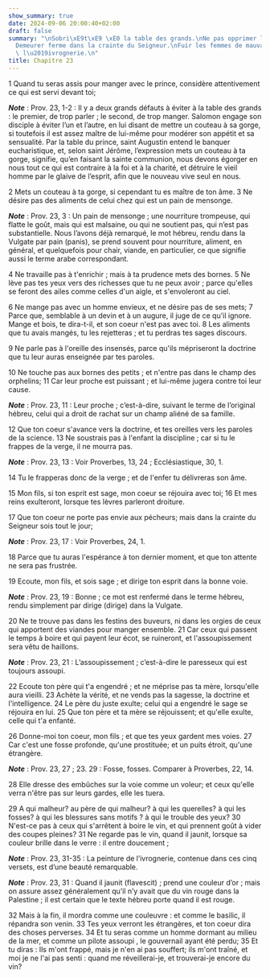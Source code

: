 ```yaml
---
show_summary: true
date: 2024-09-06 20:00:40+02:00
draft: false
summary: "\nSobri\xE9t\xE9 \xE0 la table des grands.\nNe pas opprimer les pupilles.\n\
  Demeurer ferme dans la crainte du Seigneur.\nFuir les femmes de mauvaise vie et\
  \ l\u2019ivrognerie.\n"
title: Chapitre 23
---
```





1 Quand tu seras assis pour manger avec le prince, considère attentivement ce qui est servi devant toi;

***Note*** :  Prov. 23, 1-2 : Il y a deux grands défauts à éviter à la table des grands : le premier, de trop parler ; le second, de trop manger. Salomon engage son disciple à éviter l’un et l’autre, en lui disant de mettre un couteau à sa gorge, si toutefois il est assez maître de lui-même pour modérer son appétit et sa sensualité. Par la table du prince, saint Augustin entend le banquer eucharistique, et, selon saint Jérôme, l’expression mets un couteau à ta gorge, signifie, qu’en faisant la sainte communion, nous devons égorger en nous tout ce qui est contraire à la foi et à la charité, et détruire le vieil homme par le glaive de l’esprit, afin que le nouveau vive seul en nous.

2 Mets un couteau à ta gorge, si cependant tu es maître de ton âme. 3 Ne désire pas des aliments de celui chez qui est un pain de mensonge.

***Note*** :  Prov. 23, 3 : Un pain de mensonge ; une nourriture trompeuse, qui flatte le goût, mais qui est malsaine, ou qui ne soutient pas, qui n’est pas substantielle. Nous l’avons déjà remarqué, le mot hébreu, rendu dans la Vulgate par pain (panis), se prend souvent pour nourriture, aliment, en général, et quelquefois pour chair, viande, en particulier, ce que signifie aussi le terme arabe correspondant.


4 Ne travaille pas à t'enrichir ; mais à ta prudence mets des bornes. 5 Ne lève pas tes yeux vers des richesses que tu ne peux avoir ; parce qu'elles se feront des ailes comme celles d'un aigle, et s'envoleront au ciel.


6 Ne mange pas avec un homme envieux, et ne désire pas de ses mets; 7 Parce que, semblable à un devin et à un augure, il juge de ce qu'il ignore. Mange et bois, te dira-t-il, et son coeur n'est pas avec toi. 8 Les aliments que tu avais mangés, tu les rejetteras ; et tu perdras tes sages discours.


9 Ne parle pas à l'oreille des insensés, parce qu'ils mépriseront la doctrine que tu leur auras enseignée par tes paroles.


10 Ne touche pas aux bornes des petits ; et n'entre pas dans le champ des orphelins; 11 Car leur proche est puissant ; et lui-même jugera contre toi leur cause.

***Note*** :  Prov. 23, 11 : Leur proche ; c’est-à-dire, suivant le terme de l’original hébreu, celui qui a droit de rachat sur un champ aliéné de sa famille.


12 Que ton coeur s'avance vers la doctrine, et tes oreilles vers les paroles de la science. 13 Ne soustrais pas à l'enfant la discipline ; car si tu le frappes de la verge, il ne mourra pas.

***Note*** :  Prov. 23, 13 : Voir Proverbes, 13, 24 ; Ecclésiastique, 30, 1.

14 Tu le frapperas donc de la verge ; et de l'enfer tu délivreras son âme.


15 Mon fils, si ton esprit est sage, mon coeur se réjouira avec toi; 16 Et mes reins exulteront, lorsque tes lèvres parleront droiture.


17 Que ton coeur ne porte pas envie aux pécheurs; mais dans la crainte du Seigneur sois tout le jour;

***Note*** :  Prov. 23, 17 : Voir Proverbes, 24, 1.

18 Parce que tu auras l'espérance à ton dernier moment, et que ton attente ne sera pas frustrée.


19 Ecoute, mon fils, et sois sage ; et dirige ton esprit dans la bonne voie.

***Note*** :  Prov. 23, 19 : Bonne ; ce mot est renfermé dans le terme hébreu, rendu simplement par dirige (dirige) dans la Vulgate.

20 Ne te trouve pas dans les festins des buveurs, ni dans les orgies de ceux qui apportent des viandes pour manger ensemble. 21 Car ceux qui passent le temps à boire et qui payent leur écot, se ruineront, et l'assoupissement sera vêtu de haillons.

***Note*** :  Prov. 23, 21 : L’assoupissement ; c’est-à-dire le paresseux qui est toujours assoupi.


22 Ecoute ton père qui t'a engendré ; et ne méprise pas ta mère, lorsqu'elle aura vieilli. 23 Achète la vérité, et ne vends pas la sagesse, la doctrine et l'intelligence. 24 Le père du juste exulte; celui qui a engendré le sage se réjouira en lui. 25 Que ton père et ta mère se réjouissent; et qu'elle exulte, celle qui t'a enfanté.


26 Donne-moi ton coeur, mon fils ; et que tes yeux gardent mes voies. 27 Car c'est une fosse profonde, qu'une prostituée; et un puits étroit, qu'une étrangère.

***Note*** :  Prov. 23, 27 ; 23. 29 : Fosse, fosses. Comparer à Proverbes, 22, 14.

28 Elle dresse des embûches sur la voie comme un voleur; et ceux qu'elle verra n'être pas sur leurs gardes, elle les tuera.


29 A qui malheur? au père de qui malheur? à qui les querelles? à qui les fosses? à qui les blessures sans motifs ? à qui le trouble des yeux? 30 N'est-ce pas à ceux qui s'arrêtent à boire le vin, et qui prennent goût à vider des coupes pleines? 31 Ne regarde pas le vin, quand il jaunit, lorsque sa couleur brille dans le verre : il entre doucement ;

***Note*** :  Prov. 23, 31-35 : La peinture de l’ivrognerie, contenue dans ces cinq versets, est d’une beauté remarquable.

***Note*** :  Prov. 23, 31 : Quand il jaunit (flavescit) ; prend une couleur d’or ; mais on assure assez généralement qu’il n’y avait que du vin rouge dans la Palestine ; il est certain que le texte hébreu porte quand il est rouge.

32 Mais à la fin, il mordra comme une couleuvre : et comme le basilic, il répandra son venin. 33 Tes yeux verront les étrangères, et ton coeur dira des choses perverses. 34 Et tu seras comme un homme dormant au milieu de la mer, et comme un pilote assoupi , le gouvernail ayant été perdu; 35 Et tu diras : Ils m'ont frappé, mais je n'en ai pas souffert; ils m'ont traîné, et moi je ne l'ai pas senti : quand me réveillerai-je, et trouverai-je encore du vin?

